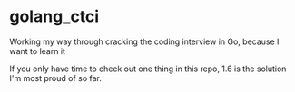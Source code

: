 # golang_ctci
Working my way through cracking the coding interview in Go, because I want to learn it

If you only have time to check out one thing in this repo, 1.6 is the solution I'm most proud of so far.
